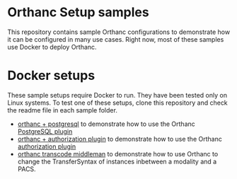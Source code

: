 # Orthanc Setup samples

This repository contains sample Orthanc configurations to demonstrate how it can be configured in many use cases.  Right now, most of these samples use Docker to deploy Orthanc.

# Docker setups

These sample setups require Docker to run.  They have been tested only on Linux systems.  To test one of these setups, clone this repository and check the readme file in each sample folder.

- [orthanc + postgresql](docker/orthanc+postgresql/README.md) to demonstrate how to use the Orthanc [PostgreSQL plugin](http://book.orthanc-server.com/plugins/postgresql.html)
- [orthanc + authorization plugin](docker/orthanc+authorization-plugin/README.md) to demonstrate how to use the Orthanc [authorization plugin](http://book.orthanc-server.com/plugins/authorization.html)
- [orthanc transcode middleman](docker/orthanc-transcode-middleman/README.md) to demonstrate how to use Orthanc to change the TransferSyntax of instances inbetween a modality and a PACS.